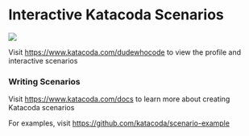 # Interactive Katacoda Scenarios

[![](http://shields.katacoda.com/katacoda/dudewhocode/count.svg)](https://www.katacoda.com/dudewhocode "Get your profile on Katacoda.com")

Visit https://www.katacoda.com/dudewhocode to view the profile and interactive scenarios

### Writing Scenarios
Visit https://www.katacoda.com/docs to learn more about creating Katacoda scenarios

For examples, visit https://github.com/katacoda/scenario-example
